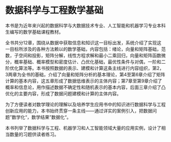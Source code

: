 # 数据科学与工程数学基础

​		本书是为近年来兴起的数据科学与大数据技术专业、人工智能和机器学习专业本科生编写的数学基础课程教材。

​		全书共分12章，围绕从数据中获取信息和知识这一目标出发，系统介绍了实现这一目标所涉及的各种方法赖以的数学基础，内容包括：绪论，向量和矩阵基础，范数，子空间和投影，矩阵分解，线性方程求解和最小二乘回归，向量和矩阵函数微分，概率基础、概率模型和密度估计、凸优化基础，最优性条件与对偶，一阶和二阶优化算法等。本书按照数据的表示、建模和计算这条主线进行内容组织，第2，3两章为全书的基础，介绍了向量和矩阵分析的基本理论，第4至第6章介绍了矩阵计算的基本内容，这五章形成了数据低维表示的主体内容；第7章至第9章介绍了概率和信息论，用作描述数据不确定性和随机表示的基本内容，后面三章介绍了凸优化的主要内容，形成了数据问题建模和计算的主体内容。

​		为了方便读者对数学理论的理解以及培养学生应用书中的知识进行数据科学与工程创新应用的能力，本书始终贯穿一条主线——通过详实的案例引入，把数据问题”数学化“，数学结果”数据化“。

​		本书列举了数据科学与工程、机器学习和人工智能领域大量的应用实例，设计了相当数量的习题供读者练习。